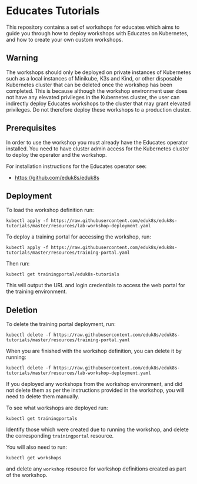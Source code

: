 Educates Tutorials
==================

This repository contains a set of workshops for educates which aims to guide
you through how to deploy workshops with Educates on Kubernetes, and how to
create your own custom workshops.

Warning
-------

The workshops should only be deployed on private instances of Kubernetes such
as a local instances of Minikube, K3s and Kind, or other disposable Kubernetes
cluster that can be deleted once the workshop has been completed. This is
because although the workshop environment user does not have any elevated
privileges in the Kubernetes cluster, the user can indirectly deploy Educates
workshops to the cluster that may grant elevated privileges. Do not therefore
deploy these workshops to a production cluster.

Prerequisites
-------------

In order to use the workshop you must already have the Educates operator
installed. You need to have cluster admin access for the Kubernetes cluster
to deploy the operator and the workshop.

For installation instructions for the Educates operator see:

* https://github.com/eduk8s/eduk8s

Deployment
----------

To load the workshop definition run:

```
kubectl apply -f https://raw.githubusercontent.com/eduk8s/eduk8s-tutorials/master/resources/lab-workshop-deployment.yaml
```

To deploy a training portal for accessing the workshop, run:

```
kubectl apply -f https://raw.githubusercontent.com/eduk8s/eduk8s-tutorials/master/resources/training-portal.yaml
```

Then run:

```
kubectl get trainingportal/eduk8s-tutorials
```

This will output the URL and login credentials to access the web portal for
the training environment.

Deletion
--------

To delete the training portal deployment, run:

```
kubectl delete -f https://raw.githubusercontent.com/eduk8s/eduk8s-tutorials/master/resources/training-portal.yaml
```

When you are finished with the workshop definition, you can delete it by running:

```
kubectl delete -f https://raw.githubusercontent.com/eduk8s/eduk8s-tutorials/master/resources/lab-workshop-deployment.yaml
```

If you deployed any workshops from the workshop environment, and did not
delete them as per the instructions provided in the workshop, you will need
to delete them manually.

To see what workshops are deployed run:

```
kubectl get trainingportals
```

Identify those which were created due to running the workshop, and delete
the corresponding ``trainingportal`` resource.

You will also need to run:

```
kubectl get workshops
```

and delete any ``workshop`` resource for workshop definitions created as part
of the workshop.
